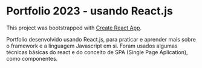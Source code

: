 # Portfolio 2023 - usando React.js

This project was bootstrapped with [Create React App](https://github.com/facebook/create-react-app).

Portfolio desenvolvido usando React.js, para praticar e aprender mais sobre o framework e a linguagem Javascript em si. Foram usados algumas técnicas básicas do react e do conceito de SPA (Single Page Aplication), como componentes.
